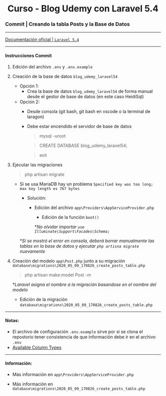 
<!-- title -->
<h1 align="center">Curso - Blog Udemy con Laravel 5.4</h1>
<!-- end title -->

<!-- commit name -->
### Commit | __Creando la tabla Posts y la Base de Datos__
<!-- end commit name -->

- - - - - - - - - - - - - - - - - - - - - - - - - - - - - -

<!-- official documentation -->
[Documentación oficial | `Laravel 5.4` ](https://laravel.com/docs/5.4)
<!-- end official documentation -->

- - - - - - - - - - - - - - - - - - - - - - - - - - - - - -

<!-- commit instructions -->
#### Instrucciones Commit
1. Edición del archivo `.env` y `.env.example`
2. Creación de la base de datos `blog_udemy_laravel54`
   - Opción 1:
     - Crea la base de datos `blog_udemy_laravel54` de forma manual desde el gestor de base de datos (en este caso HeidiSql)
   - Opción 2:
     - Desde consola (git bash, git bash en vscode o la terminal de laragon)
     - Debe estar encendido el servidor de base de datos
       > mysql -uroot

       > CREATE DATABASE blog_udemy_laravel54;

       > exit
3. Ejecutar las migraciones
   > php artisan migrate

   - Si se usa MariaDB hay un problema `Specified key was too long; max key length es 767 bytes`
     - Solución:
       - Edición del archivo `app\Providers\AppServiceProvider.php`
         - Edición de la función `boot()`

         **No olvidar importar `use Illuminate\Support\Facades\Schema;`*

     **Si se mostró el error en consola, deberá borrar manualmente las tablas en la base de datos y ejecutar `php artisna migrate` nuevamente*
4. Creación del modelo `app\Post.php` junto a su migración `database\migrations\2020_05_09_170826_create_posts_table.php`
   > php artisan make:model Post -m

   **Laravel asigna el nombre a la migración basandose en el nombre del modelo*
   - Edición de la migración `database\migrations\2020_05_09_170826_create_posts_table.php`
<!-- end commit instructions -->

- - - - - - - - - - - - - - - - - - - - - - - - - - - - - -

<!-- notes -->
#### Notas:
- El archivo de configuración `.env.example` sirve por si se clona el repostorio tener consistencia de que información debe ir en el archivo `.env`
- [Available Column Types](https://laravel.com/docs/5.4/migrations#creating-columns)
<!-- end notes -->

- - - - - - - - - - - - - - - - - - - - - - - - - - - - - -

<!-- information -->
#### Información:
- Más información en `app\Providers\AppServiceProvider.php`

- Más información en `database\migrations\2020_05_09_170826_create_posts_table.php`
<!-- end information -->
